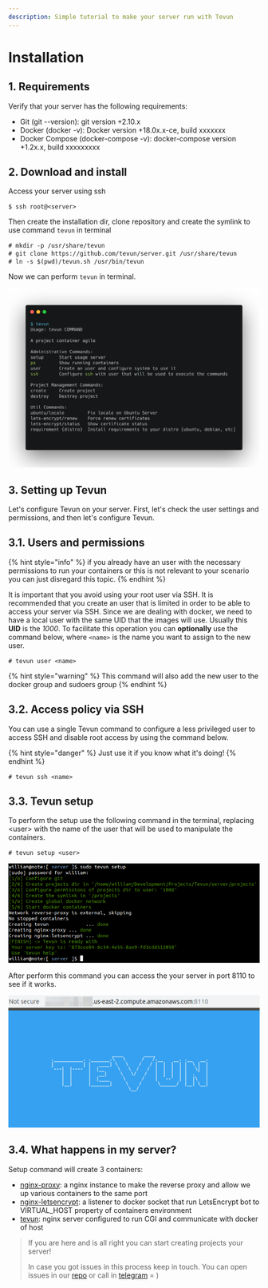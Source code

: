 ```yaml
---
description: Simple tutorial to make your server run with Tevun
---
```


# Installation

## 1. Requirements

Verify that your server has the following requirements:

* Git \(git --version\): git version +2.10.x  
* Docker \(docker -v\): Docker version +18.0x.x-ce, build xxxxxxx  
* Docker Compose \(docker-compose -v\): docker-compose version +1.2x.x, build xxxxxxxxx

## 2. Download and install

Access your server using ssh

```text
$ ssh root@<server>
```

Then create the installation dir, clone repository and create the symlink to use command `tevun` in terminal

```text
# mkdir -p /usr/share/tevun
# git clone https://github.com/tevun/server.git /usr/share/tevun
# ln -s $(pwd)/tevun.sh /usr/bin/tevun
```

Now we can perform `tevun` in terminal.

![Output command &quot;tevun&quot; when we do not pass parameters](.gitbook/assets/image%20%2812%29.png)

## 3. Setting up Tevun

Let's configure Tevun on your server. First, let's check the user settings and permissions, and then let's configure Tevun.

## 3.1. Users and permissions

{% hint style="info" %}
if you already have an user with the necessary permissions to run your containers or this is not relevant to your scenario you can just disregard this topic.
{% endhint %}

It is important that you avoid using your root user via SSH. It is recommended that you create an user that is limited in order to be able to access your server via SSH. Since we are dealing with docker, we need to have a local user with the same UID that the images will use. Usually this **UID** is the _1000_. To facilitate this operation you can **optionally** use the command below, where `<name>` is the name you want to assign to the new user.

```text
# tevun user <name>
```

{% hint style="warning" %}
This command will also add the new user to the docker group and sudoers group
{% endhint %}

## 3.2. Access policy via SSH

You can use a single Tevun command to configure a less privileged user to access SSH and disable root access by using the command below.

{% hint style="danger" %}
Just use it if you know what it's doing!
{% endhint %}

```text
# tevun ssh <name>
```

## 3.3. Tevun setup

To perform the setup use the following command in the terminal, replacing &lt;user&gt; with the name of the user that will be used to manipulate the containers.

```text
# tevun setup <user>
```

![](.gitbook/assets/image%20%284%29.png)

After perform this command you can access the your server in port 8110 to see if it works.

![](.gitbook/assets/image%20%282%29.png)

## 3.4. What happens in my server?

Setup command will create 3 containers:

* [nginx-proxy](https://github.com/jwilder/nginx-proxy): a nginx instance to make the reverse proxy and allow we up various containers to the same port
* [nginx-letsencrypt](https://github.com/JrCs/docker-letsencrypt-nginx-proxy-companion): a listener to docker socket that run LetsEncrypt bot to VIRTUAL\_HOST property of containers environment
* [tevun](https://github.com/tevun/server/blob/master/.docker/tevun/Dockerfile): nginx server configured to run CGI and communicate with docker of host

> If you are here and is all right you can start creating projects your server!
>
> In case you got issues in this process keep in touch. You can open issues in our [repo](https://github.com/tevun/server) or call in [telegram](https://t.me/tevun) = \)

